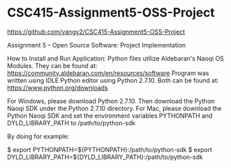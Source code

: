# CSC415-Assignment5-OSS-Project
https://github.com/yangy2/CSC415-Assignment5-OSS-Project

Assignment 5 – Open Source Software: Project Implementation

How to Install and Run Application:
Python files utilize Aldebaran's Naoqi OS Modules. They can be found at: https://community.aldebaran.com/en/resources/software
Program was written using IDLE Python editor using Python 2.7.10. Both can be found at: https://www.python.org/downloads

For Windows, please download Python 2.7.10. Then download the Python Naoqi SDK under the Python 2.7.10 directory.
For Mac, please download the Python Naoqi SDK and set the environment variables PYTHONPATH and DYLD_LIBRARY_PATH to /path/to/python-sdk

  By doing for example:
  
  $ export PYTHONPATH=${PYTHONPATH}:/path/to/python-sdk
  $ export DYLD_LIBRARY_PATH=${DYLD_LIBRARY_PATH}:/path/to/python-sdk
